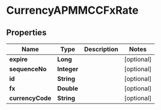 

# CurrencyAPMMCCFxRate


## Properties

| Name | Type | Description | Notes |
|------------ | ------------- | ------------- | -------------|
|**expire** | **Long** |  |  [optional] |
|**sequenceNo** | **Integer** |  |  [optional] |
|**id** | **String** |  |  [optional] |
|**fx** | **Double** |  |  [optional] |
|**currencyCode** | **String** |  |  [optional] |



